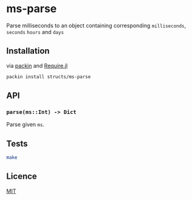 
# ms-parse

Parse milliseconds to an object containing corresponding `milliseconds`, `seconds` `hours` and `days`

## Installation

via [packin](https://github.com/jkroso/packin) and [Require.jl](https://github.com/jkroso/Require.jl)
```bash
packin install structs/ms-parse
```

## API

### `parse(ms::Int) -> Dict`

Parse given `ms`.

## Tests
```bash
make
```

## Licence

[MIT](./licence)